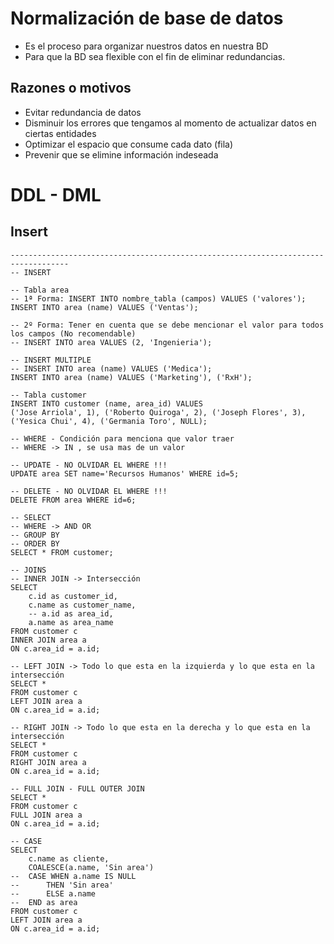 # Normalización de base de datos
- Es el proceso para organizar nuestros datos en nuestra BD
- Para que la BD sea flexible con el fin de eliminar redundancias.

## Razones o motivos
- Evitar redundancia de datos
- Disminuir los errores que tengamos al momento de actualizar datos en ciertas entidades
- Optimizar el espacio que consume cada dato (fila)
- Prevenir que se elimine información indeseada

# DDL - DML
## Insert
```
-----------------------------------------------------------------------------------
-- INSERT

-- Tabla area
-- 1ª Forma: INSERT INTO nombre_tabla (campos) VALUES ('valores');
INSERT INTO area (name) VALUES ('Ventas');

-- 2º Forma: Tener en cuenta que se debe mencionar el valor para todos los campos (No recomendable)
-- INSERT INTO area VALUES (2, 'Ingenieria');

-- INSERT MULTIPLE
-- INSERT INTO area (name) VALUES ('Medica');
INSERT INTO area (name) VALUES ('Marketing'), ('RxH');

-- Tabla customer
INSERT INTO customer (name, area_id) VALUES 
('Jose Arriola', 1), ('Roberto Quiroga', 2), ('Joseph Flores', 3), 
('Yesica Chui', 4), ('Germania Toro', NULL);

-- WHERE - Condición para menciona que valor traer
-- WHERE -> IN , se usa mas de un valor 

-- UPDATE - NO OLVIDAR EL WHERE !!!
UPDATE area SET name='Recursos Humanos' WHERE id=5;

-- DELETE - NO OLVIDAR EL WHERE !!!
DELETE FROM area WHERE id=6;

-- SELECT
-- WHERE -> AND OR
-- GROUP BY
-- ORDER BY
SELECT * FROM customer;

-- JOINS
-- INNER JOIN -> Intersección
SELECT 
	c.id as customer_id,
	c.name as customer_name,
	-- a.id as area_id,
	a.name as area_name
FROM customer c
INNER JOIN area a 
ON c.area_id = a.id;

-- LEFT JOIN -> Todo lo que esta en la izquierda y lo que esta en la intersección
SELECT * 
FROM customer c 
LEFT JOIN area a 
ON c.area_id = a.id;

-- RIGHT JOIN -> Todo lo que esta en la derecha y lo que esta en la intersección
SELECT * 
FROM customer c 
RIGHT JOIN area a 
ON c.area_id = a.id;

-- FULL JOIN - FULL OUTER JOIN
SELECT *
FROM customer c 
FULL JOIN area a 
ON c.area_id = a.id;

-- CASE
SELECT 
	c.name as cliente,
	COALESCE(a.name, 'Sin area')
--	CASE WHEN a.name IS NULL
--		THEN 'Sin area'
--		ELSE a.name
--	END as area
FROM customer c 
LEFT JOIN area a 
ON c.area_id = a.id;

```